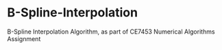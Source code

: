 # B-Spline-Interpolation
B-Spline Interpolation Algorithm, as part of CE7453 Numerical Algorithms Assignment

